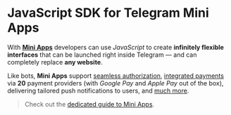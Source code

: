 # JavaScript SDK for Telegram Mini Apps

With **[Mini Apps](https://core.telegram.org/bots/webapps)** developers can use *JavaScript* to create **infinitely flexible interfaces** that can be launched right inside Telegram — and can completely replace **any website**.

Like bots, **Mini Apps** support [seamless authorization](https://telegram.org/blog/privacy-discussions-web-bots#meet-seamless-web-bots), [integrated payments](https://core.telegram.org/bots/payments) via **20** payment providers (with *Google Pay* and *Apple Pay* out of the box), delivering tailored push notifications to users, and [much more](https://core.telegram.org/bots).

> Check out the [dedicated guide to Mini Apps](https://core.telegram.org/bots/webapps).
